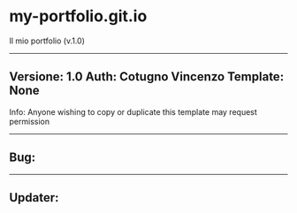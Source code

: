 # my-portfolio.git.io
Il mio portfolio (v.1.0)


-------------------------------
Versione: 1.0
Auth: Cotugno Vincenzo
Template: None
-------------------------------


Info: Anyone wishing to copy or duplicate this template may request permission



-------------------------------
Bug: 
-------------------------------




-------------------------------
Updater: 
-------------------------------
